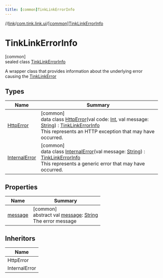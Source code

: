 ```yaml
---
title: [common]TinkLinkErrorInfo
---
```

//[link](../../../index.html)/[com.tink.link.ui](../index.html)/[[common]TinkLinkErrorInfo](index.html)



# TinkLinkErrorInfo



[common]\
sealed class [TinkLinkErrorInfo](index.html)

A wrapper class that provides information about the underlying error causing the [TinkLinkError](../[common]-tink-link-error/index.html)



## Types


| Name | Summary |
|---|---|
| [HttpError](-http-error/index.html) | [common]<br>data class [HttpError](-http-error/index.html)(val code: [Int](https://kotlinlang.org/api/latest/jvm/stdlib/kotlin/-int/index.html), val message: [String](https://kotlinlang.org/api/latest/jvm/stdlib/kotlin/-string/index.html)) : [TinkLinkErrorInfo](index.html)<br>This represents an HTTP exception that may have occurred. |
| [InternalError](-internal-error/index.html) | [common]<br>data class [InternalError](-internal-error/index.html)(val message: [String](https://kotlinlang.org/api/latest/jvm/stdlib/kotlin/-string/index.html)) : [TinkLinkErrorInfo](index.html)<br>This represents a generic error that may have occurred. |


## Properties


| Name | Summary |
|---|---|
| [message](message.html) | [common]<br>abstract val [message](message.html): [String](https://kotlinlang.org/api/latest/jvm/stdlib/kotlin/-string/index.html)<br>The error message |


## Inheritors


| Name |
|---|
| HttpError |
| InternalError |

